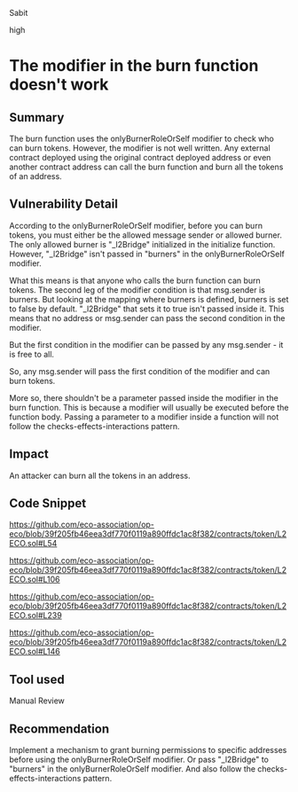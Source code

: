Sabit

high

# The modifier in the burn function doesn't work

## Summary
The burn function uses the onlyBurnerRoleOrSelf modifier to check who can burn tokens. However, the modifier is not well written. Any external contract deployed using the original contract deployed address or even another contract address can call the burn function and burn all the tokens of an address.

## Vulnerability Detail
According to the onlyBurnerRoleOrSelf modifier, before you can burn tokens, you must either be the allowed message sender or allowed burner. The only allowed burner is "_l2Bridge" initialized in the initialize function. However, "_l2Bridge" isn't passed in "burners" in the onlyBurnerRoleOrSelf modifier.

What this means is that anyone who calls the burn function can burn tokens. The second leg of the modifier condition is that msg.sender is burners. But looking at the mapping where burners is defined, burners is set to false by default. "_l2Bridge" that sets it to true isn't passed inside it. This means that no address or msg.sender can pass the second condition in the modifier. 

But the first condition in the modifier can be passed by any msg.sender - it is free to all.

So, any msg.sender will pass the first condition of the modifier and can burn tokens.

More so, there shouldn't be a parameter passed inside the modifier in the burn function. This is because a modifier will usually be executed before the function body. Passing a parameter to a modifier inside a function will not follow the checks-effects-interactions pattern.

## Impact
An attacker can burn all the tokens in an address. 

## Code Snippet

https://github.com/eco-association/op-eco/blob/39f205fb46eea3df770f0119a890ffdc1ac8f382/contracts/token/L2ECO.sol#L54

https://github.com/eco-association/op-eco/blob/39f205fb46eea3df770f0119a890ffdc1ac8f382/contracts/token/L2ECO.sol#L106

https://github.com/eco-association/op-eco/blob/39f205fb46eea3df770f0119a890ffdc1ac8f382/contracts/token/L2ECO.sol#L239

https://github.com/eco-association/op-eco/blob/39f205fb46eea3df770f0119a890ffdc1ac8f382/contracts/token/L2ECO.sol#L146
## Tool used

Manual Review

## Recommendation
Implement a mechanism to grant burning permissions to specific addresses before using the onlyBurnerRoleOrSelf modifier. Or pass "_l2Bridge" to "burners" in the onlyBurnerRoleOrSelf modifier. And also follow the checks-effects-interactions pattern.
